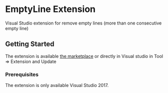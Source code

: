 
# EmptyLine Extension

Visual Studio extension for remove empty lines (more than one consecutive empty line)

## Getting Started

The extension is available [the marketplace](https://marketplace.visualstudio.com/items?itemName=Mybiblipi.EmptyLineExtention) or directly in Visual studio in Tool => Extension and Update 

### Prerequisites

The extension is only available Visual Studio 2017.
